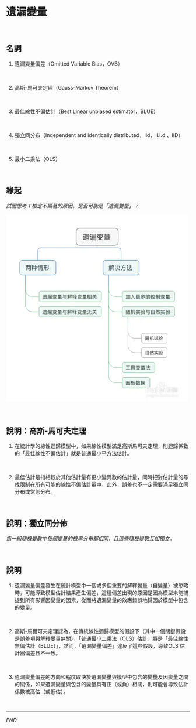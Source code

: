 # 遺漏變量

<br>

## 名詞

1. 遺漏變量偏差（Omitted Variable Bias，OVB）

<br>

2. 高斯-馬可夫定理（Gauss-Markov Theorem）

<br>

3. 最佳線性不偏估計（Best Linear unbiased estimator，BLUE）

<br>

4. 獨立同分布（Independent and identically distributed，iid、 i.i.d.、IID）

<br>

5. 最小二乘法（OLS）

<br>

## 緣起

_試圖思考Ｔ檢定不顯著的原因，是否可能是「遺漏變量」？_

![](images/img_24.png)

<br>

## 說明：高斯-馬可夫定理

1. 在統計學的線性迴歸模型中，如果線性模型滿足高斯馬可夫定理，則迴歸係數的「最佳線性不偏估計」就是普通最小平方法估計。

<br>

2. 最佳估計是指相較於其他估計量有更小變異數的估計量，同時把對估計量的尋找限制在所有可能的線性不偏估計量中，此外，誤差也不一定需要滿足獨立同分布或常態分布。

<br>

## 說明：獨立同分佈

_指一組隨機變數中每個變量的機率分布都相同，且這些隨機變數互相獨立。_

<br>

## 說明

1. 遺漏變量偏差發生在統計模型中一個或多個重要的解釋變量（自變量）被忽略時，可能導致模型估計結果產生偏差，這種偏差出現的原因是因為模型未能捕捉到所有影響因變量的因素，從而將遺漏變量的效應錯誤地歸因於模型中包含的變量。

<br>

2. 高斯-馬爾可夫定理認為，在傳統線性迴歸模型的假設下（其中一個關鍵假設是誤差項與解釋變量無關），「普通最小二乘法（OLS）估計」將是「最佳線性無偏估計（BLUE）」，然而，「遺漏變量偏差」違反了這些假設，導致OLS 估計器偏差且不一致。 

<br>

3. 遺漏變量偏差的方向和程度取決於遺漏變量與模型中包含的變量及因變量之間的關係，如果遺漏變量與包含的變量具有正（或負）相關，則可能會導致估計係數被高估（或低估）。

<br>

___

_END_